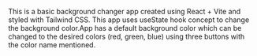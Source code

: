 This is a basic background changer app created using React + Vite and styled with Tailwind CSS. This app uses useState hook concept to change the background color.App has a default background color which can be changed to the desired colors (red, green, blue) using three buttons with the color name mentioned.

